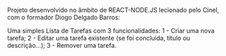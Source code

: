 Projeto desenvolvido no âmbito de REACT-NODE.JS lecionado pelo Cinel, 
com o formador Diogo Delgado Barros:

Uma simples Lista de Tarefas com 3 funcionalidades:
1 - Criar uma nova tarefa;
2 - Editar uma tarefa existente (se foi concluída, título ou descrição...);
3 - Remover uma tarefa.
